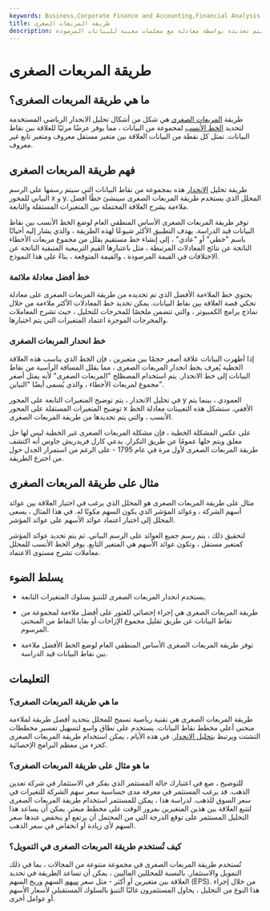 ```yaml
---
keywords: Business,Corporate Finance and Accounting,Financial Analysis
title: طريقة المربعات الصغرى
description: طريقة المربعات الصغرى هي تقنية إحصائية لتحديد الخط الأنسب لنموذج ما ، يتم تحديده بواسطة معادلة مع معلمات معينة للبيانات المرصودة.
---
```


# طريقة المربعات الصغرى
## ما هي طريقة المربعات الصغرى؟

طريقة [المربعات الصغرى](/least-squares) هي شكل من أشكال تحليل الانحدار الرياضي المستخدمة لتحديد [الخط الأنسب](/line-of-best-fit) لمجموعة من البيانات ، مما يوفر عرضًا مرئيًا للعلاقة بين نقاط البيانات. تمثل كل نقطة من البيانات العلاقة بين متغير مستقل معروف ومتغير تابع غير معروف.

## فهم طريقة المربعات الصغرى

طريقة تحليل [الانحدار](/regression) هذه بمجموعة من نقاط البيانات التي سيتم رسمها على الرسم البياني للمحور x و y. المحلل الذي يستخدم طريقة المربعات الصغرى سينشئ خطًا أفضل ملاءمة يشرح العلاقة المحتملة بين المتغيرات المستقلة والتابعة.

توفر طريقة المربعات الصغرى الأساس المنطقي العام لوضع الخط الأنسب بين نقاط البيانات قيد الدراسة. يهدف التطبيق الأكثر شيوعًا لهذه الطريقة ، والذي يشار إليه أحيانًا باسم "خطي" أو "عادي" ، إلى إنشاء خط مستقيم يقلل من مجموع مربعات الأخطاء الناتجة عن نتائج المعادلات المرتبطة ، مثل باعتبارها القيم التربيعية المتبقية الناتجة عن الاختلافات في القيمة المرصودة ، والقيمة المتوقعة ، بناءً على هذا النموذج.

### خط أفضل معادلة ملائمة

يحتوي خط الملاءمة الأفضل الذي تم تحديده من طريقة المربعات الصغرى على معادلة تحكي قصة العلاقة بين نقاط البيانات. يمكن تحديد خط المعادلات الأكثر ملاءمة من خلال نماذج برامج الكمبيوتر ، والتي تتضمن ملخصًا للمخرجات للتحليل ، حيث تشرح المعاملات والمخرجات الموجزة اعتماد المتغيرات التي يتم اختبارها.

### خط انحدار المربعات الصغرى

إذا أظهرت البيانات علاقة أصغر حجمًا بين متغيرين ، فإن الخط الذي يناسب هذه العلاقة الخطية يُعرف بخط انحدار المربعات الصغرى ، مما يقلل المسافة الرأسية من نقاط البيانات إلى خط الانحدار. يتم استخدام المصطلح "المربعات الصغرى" لأنه يمثل أصغر مجموع لمربعات الأخطاء ، والذي يُسمى أيضًا "التباين".

في تحليل الانحدار ، يتم توضيح المتغيرات التابعة على المحور y العمودي ، بينما يتم توضيح المتغيرات المستقلة على المحور x الأفقي. ستشكل هذه التعيينات معادلة الخط الأنسب ، والتي يتم تحديدها من طريقة المربعات الصغرى.

على عكس المشكلة الخطية ، فإن مشكلة المربعات الصغرى غير الخطية ليس لها حل مغلق ويتم حلها عمومًا عن طريق التكرار. يدعي كارل فريدريش جاوس أنه اكتشف طريقة المربعات الصغرى لأول مرة في عام 1795 - على الرغم من استمرار الجدل حول من اخترع الطريقة.

## مثال على طريقة المربعات الصغرى

مثال على طريقة المربعات الصغرى هو المحلل الذي يرغب في اختبار العلاقة بين عوائد أسهم الشركة ، وعوائد المؤشر الذي يكون السهم مكونًا له. في هذا المثال ، يسعى المحلل إلى اختبار اعتماد عوائد الأسهم على عوائد المؤشر.

لتحقيق ذلك ، يتم رسم جميع العوائد على الرسم البياني. ثم يتم تحديد عوائد المؤشر كمتغير مستقل ، وتكون عوائد الأسهم هي المتغير التابع. يوفر الخط الأنسب للمحلل معاملات تشرح مستوى الاعتماد.

## يسلط الضوء

- يستخدم انحدار المربعات الصغرى للتنبؤ بسلوك المتغيرات التابعة.

- طريقة المربعات الصغرى هي إجراء إحصائي للعثور على أفضل ملاءمة لمجموعة من نقاط البيانات عن طريق تقليل مجموع الإزاحات أو بقايا النقاط من المنحنى المرسوم.

- توفر طريقة المربعات الصغرى الأساس المنطقي العام لوضع الخط الأفضل ملاءمة بين نقاط البيانات قيد الدراسة.

## التعليمات

### ما هي طريقة المربعات الصغرى؟

طريقة المربعات الصغرى هي تقنية رياضية تسمح للمحلل بتحديد أفضل طريقة لملاءمة منحنى أعلى مخطط نقاط البيانات. يستخدم على نطاق واسع لتسهيل تفسير مخططات التشتت ويرتبط [بتحليل الانحدار](/regression). في هذه الأيام ، يمكن استخدام طريقة المربعات الصغرى كجزء من معظم البرامج الإحصائية.

### ما هو مثال على طريقة المربعات الصغرى؟

للتوضيح ، ضع في اعتبارك حالة المستثمر الذي يفكر في الاستثمار في شركة تعدين الذهب. قد يرغب المستثمر في معرفة مدى حساسية سعر سهم الشركة للتغيرات في سعر السوق للذهب. لدراسة هذا ، يمكن للمستثمر استخدام طريقة المربعات الصغرى لتتبع العلاقة بين هذين المتغيرين بمرور الوقت على مخطط مبعثر. يمكن أن يساعد هذا التحليل المستثمر على توقع الدرجة التي من المحتمل أن يرتفع أو ينخفض عندها سعر السهم لأي زيادة أو انخفاض في سعر الذهب.

### كيف تُستخدم طريقة المربعات الصغرى في التمويل؟

تُستخدم طريقة المربعات الصغرى في مجموعة متنوعة من المجالات ، بما في ذلك التمويل والاستثمار. بالنسبة للمحللين الماليين ، يمكن أن تساعد الطريقة في تحديد العلاقة بين متغيرين أو أكثر - مثل سعر [سهم](/eps) السهم وربح السهم (EPS). من خلال إجراء هذا النوع من التحليل ، يحاول المستثمرون غالبًا التنبؤ بالسلوك المستقبلي لأسعار الأسهم أو عوامل أخرى.

